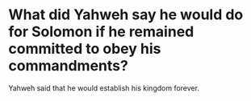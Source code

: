 # What did Yahweh say he would do for Solomon if he remained committed to obey his commandments?

Yahweh said that he would establish his kingdom forever.
